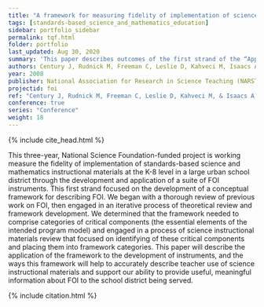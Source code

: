 ```yaml
---
title: "A framework for measuring fidelity of implementation of science instructional materials"
tags: [standards-based_science_and_mathematics_education]
sidebar: portfolio_sidebar
permalink: tqf.html
folder: portfolio
last_updated: Aug 30, 2020
summary: 'This paper describes outcomes of the first strand of the “Applied Research on Science Materials Implementation: Bringing Measurement of Fidelity of Implementation (FOI) to Scale” project.'
authors: Century J, Rudnick M, Freeman C, Leslie D, Kahveci M, Isaacs A
year: 2008
publisher: National Association for Research in Science Teaching (NARST)
projectid: foi
ref: "Century J, Rudnick M, Freeman C, Leslie D, Kahveci M, & Isaacs A. (2008). <i>A framework for measuring fidelity of implementation of science instructional materials</i>. Paper presented at the National Association for Research in Science Teaching (NARST). Baltimore, USA. March 30 - April 2, 2008."
conference: true
series: "Conference"
weight: 18
---
```


{% include cite_head.html %}

This three-year, National Science Foundation-funded project is working measure the fidelity of implementation of standards-based science and mathematics instructional materials at the K-8 level in a large urban school district through the development and application of a suite of FOI instruments. This first strand focused on the development of a conceptual framework for describing FOI. We began with a thorough review of previous work on FOI, then engaged in an iterative process of theoretical review and framework development. We determined that the framework needed to comprise categories of critical components (the essential elements of the intended program model) and engaged in a process of science instructional materials review that focused on identifying of these critical components and placing them into framework categories. This paper will describe the application of the framework to the development of instruments, and the ways this framework will help to accurately describe teacher use of science instructional materials and support our ability to provide useful, meaningful information about FOI to the school district being served.

{% include citation.html %}